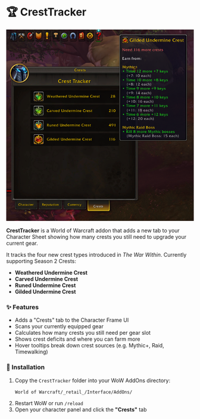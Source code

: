 # 🏆 CrestTracker

![CrestTracker Screenshot](./assets/cresttracker.png)

**CrestTracker** is a World of Warcraft addon that adds a new tab to your Character Sheet showing how many crests you still need to upgrade your current gear.

It tracks the four new crest types introduced in *The War Within*. Currently supporting Season 2 Crests:
- **Weathered Undermine Crest**
- **Carved Undermine Crest**
- **Runed Undermine Crest**
- **Gilded Undermine Crest**

### ✨ Features
- Adds a "Crests" tab to the Character Frame UI
- Scans your currently equipped gear
- Calculates how many crests you still need per gear slot
- Shows crest deficits and where you can farm more
- Hover tooltips break down crest sources (e.g. Mythic+, Raid, Timewalking)

### 🔧 Installation
1. Copy the `CrestTracker` folder into your WoW AddOns directory:
   ```
   World of Warcraft/_retail_/Interface/AddOns/
   ```
2. Restart WoW or run `/reload`
3. Open your character panel and click the **"Crests"** tab
